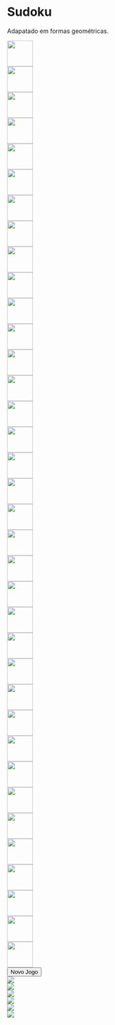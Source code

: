 <!DOCTYPE html>
<html lang="pt-br">

<head>
    <title>Título da página</title>
    <meta charset="utf-8">
    <link href="https://cdn.jsdelivr.net/npm/bootstrap@5.0.0-beta3/dist/css/bootstrap.min.css" rel="stylesheet" integrity="sha384-eOJMYsd53ii+scO/bJGFsiCZc+5NDVN2yr8+0RDqr0Ql0h+rP48ckxlpbzKgwra6" crossorigin="anonymous">
    <!-- Custom styles -->
    <link href="./style.css" rel="stylesheet">
</head>

<body>
    <main>
        <div class="container">
            <h1 class="mt-4">Sudoku</h1>
            <p>Adapatado em formas geométricas.</p>
            <div class="row">
                <div class="col-8">
                    <div class="mx-auto" style="max-width: 600px">
                        <div class="row" id="first">
                            <div class="col-2 d-flex flex-wrap align-items-center themed-grid-col"><img width="60px" src="./img/vazio.svg" class="img-fluid mx-auto" row="0" col="0" /></div>
                            <div class="col-2 d-flex flex-wrap align-items-center themed-grid-col"><img width="60px" src="./img/vazio.svg" class="img-fluid mx-auto" row="0" col="1" /></div>
                            <div class="col-2 d-flex flex-wrap align-items-center themed-grid-col right-middle"><img width="60px" src="./img/vazio.svg" class="img-fluid mx-auto" row="0" col="2" />
                            </div>
                            <div class="col-2 d-flex flex-wrap align-items-center themed-grid-col"><img width="60px" src="./img/vazio.svg" class="img-fluid mx-auto" row="0" col="3" /></div>
                            <div class="col-2 d-flex flex-wrap align-items-center themed-grid-col"><img width="60px" src="./img/vazio.svg" class="img-fluid mx-auto" row="0" col="4" /></div>
                            <div class="col-2 d-flex flex-wrap align-items-center themed-grid-col last"><img width="60px" src="./img/vazio.svg" class="img-fluid mx-auto" row="0" col="5" />
                            </div>
                        </div>
                        <div class="row top-middle">
                            <div class="col-2 d-flex flex-wrap align-items-center themed-grid-col"><img width="60px" src="./img/vazio.svg" class="img-fluid mx-auto" row="1" col="0" /></div>
                            <div class="col-2 d-flex flex-wrap align-items-center themed-grid-col"><img width="60px" src="./img/vazio.svg" class="img-fluid mx-auto" row="1" col="1" /></div>
                            <div class="col-2 d-flex flex-wrap align-items-center themed-grid-col right-middle"><img width="60px" src="./img/vazio.svg" class="img-fluid mx-auto" row="1" col="2" />
                            </div>
                            <div class="col-2 d-flex flex-wrap align-items-center themed-grid-col"><img width="60px" src="./img/vazio.svg" class="img-fluid mx-auto" row="1" col="3" /></div>
                            <div class="col-2 d-flex flex-wrap align-items-center themed-grid-col"><img width="60px" src="./img/vazio.svg" class="img-fluid mx-auto" row="1" col="4" /></div>
                            <div class="col-2 d-flex flex-wrap align-items-center themed-grid-col last"><img width="60px" src="./img/vazio.svg" class="img-fluid mx-auto" row="1" col="5" />
                            </div>
                        </div>
                        <div class="row">
                            <div class="col-2 d-flex flex-wrap align-items-center themed-grid-col"><img width="60px" src="./img/vazio.svg" class="img-fluid mx-auto" row="2" col="0" /></div>
                            <div class="col-2 d-flex flex-wrap align-items-center themed-grid-col"><img width="60px" src="./img/vazio.svg" class="img-fluid mx-auto" row="2" col="1" /></div>
                            <div class="col-2 d-flex flex-wrap align-items-center themed-grid-col right-middle"><img width="60px" src="./img/vazio.svg" class="img-fluid mx-auto" row="2" col="2" />
                            </div>
                            <div class="col-2 d-flex flex-wrap align-items-center themed-grid-col"><img width="60px" src="./img/vazio.svg" class="img-fluid mx-auto" row="2" col="3" /></div>
                            <div class="col-2 d-flex flex-wrap align-items-center themed-grid-col"><img width="60px" src="./img/vazio.svg" class="img-fluid mx-auto" row="2" col="4" /></div>
                            <div class="col-2 d-flex flex-wrap align-items-center themed-grid-col last"><img width="60px" src="./img/vazio.svg" class="img-fluid mx-auto" row="2" col="5" />
                            </div>
                        </div>
                        <div class="row top-middle">
                            <div class="col-2 d-flex flex-wrap align-items-center themed-grid-col"><img width="60px" src="./img/vazio.svg" class="img-fluid mx-auto" row="3" col="0" /></div>
                            <div class="col-2 d-flex flex-wrap align-items-center themed-grid-col"><img width="60px" src="./img/vazio.svg" class="img-fluid mx-auto" row="3" col="1" /></div>
                            <div class="col-2 d-flex flex-wrap align-items-center themed-grid-col right-middle"><img width="60px" src="./img/vazio.svg" class="img-fluid mx-auto" row="3" col="2" />
                            </div>
                            <div class="col-2 d-flex flex-wrap align-items-center themed-grid-col"><img width="60px" src="./img/vazio.svg" class="img-fluid mx-auto" row="3" col="3" /></div>
                            <div class="col-2 d-flex flex-wrap align-items-center themed-grid-col"><img width="60px" src="./img/vazio.svg" class="img-fluid mx-auto" row="3" col="4" /></div>
                            <div class="col-2 d-flex flex-wrap align-items-center themed-grid-col last"><img width="60px" src="./img/vazio.svg" class="img-fluid mx-auto" row="3" col="5" />
                            </div>
                        </div>
                        <div class="row">
                            <div class="col-2 d-flex flex-wrap align-items-center themed-grid-col"><img width="60px" src="./img/vazio.svg" class="img-fluid mx-auto" row="4" col="0" /></div>
                            <div class="col-2 d-flex flex-wrap align-items-center themed-grid-col"><img width="60px" src="./img/vazio.svg" class="img-fluid mx-auto" row="4" col="1" /></div>
                            <div class="col-2 d-flex flex-wrap align-items-center themed-grid-col right-middle"><img width="60px" src="./img/vazio.svg" class="img-fluid mx-auto" row="4" col="2" />
                            </div>
                            <div class="col-2 d-flex flex-wrap align-items-center themed-grid-col"><img width="60px" src="./img/vazio.svg" class="img-fluid mx-auto" row="4" col="3" /></div>
                            <div class="col-2 d-flex flex-wrap align-items-center themed-grid-col"><img width="60px" src="./img/vazio.svg" class="img-fluid mx-auto" row="4" col="4" /></div>
                            <div class="col-2 d-flex flex-wrap align-items-center themed-grid-col last"><img width="60px" src="./img/vazio.svg" class="img-fluid mx-auto" row="4" col="5" />
                            </div>
                        </div>
                        <div class="row" id="last">
                            <div class="col-2 d-flex flex-wrap align-items-center themed-grid-col"><img width="60px" src="./img/vazio.svg" class="img-fluid mx-auto" row="5" col="0" /></div>
                            <div class="col-2 d-flex flex-wrap align-items-center themed-grid-col"><img width="60px" src="./img/vazio.svg" class="img-fluid mx-auto" row="5" col="1" /></div>
                            <div class="col-2 d-flex flex-wrap align-items-center themed-grid-col right-middle"><img width="60px" src="./img/vazio.svg" class="img-fluid mx-auto" row="5" col="2" />
                            </div>
                            <div class="col-2 d-flex flex-wrap align-items-center themed-grid-col"><img width="60px" src="./img/vazio.svg" class="img-fluid mx-auto" row="5" col="3" /></div>
                            <div class="col-2 d-flex flex-wrap align-items-center themed-grid-col"><img width="60px" src="./img/vazio.svg" class="img-fluid mx-auto" row="5" col="4" /></div>
                            <div class="col-2 d-flex flex-wrap align-items-center themed-grid-col last"><img width="60px" src="./img/vazio.svg" class="img-fluid mx-auto" row="5" col="5" />
                            </div>
                        </div>
                    </div>
                </div>
                <div class="col-4">
                    <div class="row">
                        <div class="d-grid gap-2">
                            <button class="btn btn-primary" type="button">Novo Jogo</button>
                        </div>
                    </div>
                    <div class="row mt-3">
                        <div class="col-4 d-flex flex-wrap align-items-center">
                            <img src="./img/triangulo.svg" class="img-fluid" />
                        </div>
                        <div class="col-4 d-flex flex-wrap align-items-center">
                            <img src="./img/circulo.svg" class="img-fluid" />
                        </div>
                        <div class="col-4 d-flex flex-wrap align-items-center">
                            <img src="./img/quadrado.svg" class="img-fluid" />
                        </div>
                    </div>
                    <div class="row mt-3">
                        <div class="col-4 d-flex flex-wrap align-items-center">
                            <img src="./img/retangulo.svg" class="img-fluid" />
                        </div>
                        <div class="col-4 d-flex flex-wrap align-items-center">
                            <img src="./img/pentagono.svg" class="img-fluid" />
                        </div>
                        <div class="col-4 d-flex flex-wrap align-items-center">
                            <img src="./img/hexagono.svg" class="img-fluid" />
                        </div>
                    </div>
                </div>
            </div>
    </main>
    <!-- script game -->
    <script src="./game.js"></script>
</body>

</html>
